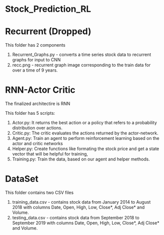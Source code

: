 # Stock_Prediction_RL
# Recurrent (Dropped) 
This folder has 2 components
1. Recurrent_Graphs.py - converts a time series stock data to recurrent graphs for input to CNN 
2. recc.png - recurrent graph image corresponding to the train data for over a time of 9 years.


# RNN-Actor Critic

The finalized architectire is RNN

This folder has 5 scripts:
1. Actor.py: It returns the best action or a policy that refers to a probability distribution over actions.
2. Critic.py: The critic evaluates the actions returned by the actor-network.
3. Agent.py: Train an agent to perform reinforcement learning based on the actor and critic networks
4. Helper.py: Create functions like formating the stock price and get a state vector that will be helpful for training,
5. Training.py: Train the data, based on our agent and helper methods.


# DataSet
This folder contains two CSV files 
1. training_data.csv - contains stock data from January 2014 to August 2018 with columns Date, Open, High, Low, Close*, Adj Close* and Volume.
2. testing_data.csv - contains stock data from September 2018 to September 2019 with columns Date, Open, High, Low, Close*, Adj Close* and Volume.
